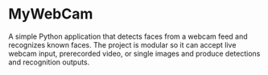 # MyWebCam

A simple Python application that detects faces from a webcam feed and recognizes known faces. The project is modular so it can accept live webcam input, prerecorded video, or single images and produce detections and recognition outputs.

